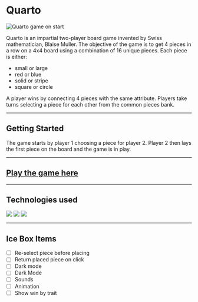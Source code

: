 # Quarto

![Quarto game on start]()

Quarto is an impartial two-player board game invented by Swiss mathematician, Blaise Muller. The objective of the game is to get 4 pieces in a row on a 4x4 board using a combination of 16 unique pieces. Each piece is either: 

- small or large 
- red or blue
- solid or stripe
- square or circle
  
A player wins by connecting 4 pieces with the same attribute. Players take turns selecting a piece for each other from the common  pieces bank. 

---
## Getting Started 
The game starts by player 1 choosing a piece for player 2. Player 2 then lays the first piece on the board and the game is in play.

---

## [Play the game here](https://vanessa-konynenbelt.github.io/quarto/)

---

## Technologies used 

<img src="{https://img.shields.io/badge/HTML5-E34F26?style=for-the-badge&logo=html5&logoColor=white}"  />
<img src="{https://img.shields.io/badge/CSS3-1572B6?style=for-the-badge&logo=css3&logoColor=white}"  />
<img src="{https://img.shields.io/badge/JavaScript-323330?style=for-the-badge&logo=javascript&logoColor=F7DF1E}"  />

---

## Ice Box Items 

- [ ] Re-select piece before placing
- [ ] Return placed piece on click
- [ ] Dark mode
- [ ] Dark Mode
- [ ] Sounds
- [ ] Animation 
- [ ] Show win by trait
